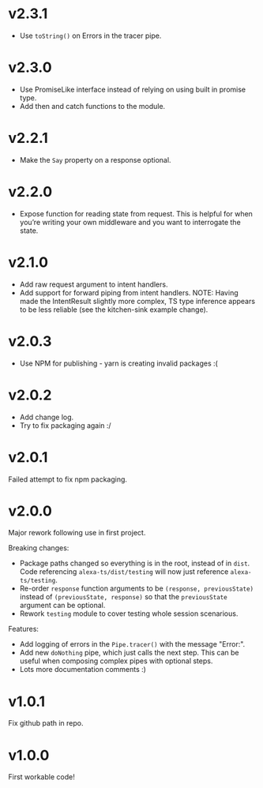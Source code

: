 # v2.3.1
- Use `toString()` on Errors in the tracer pipe.

# v2.3.0
- Use PromiseLike interface instead of relying on using built in promise type.
- Add then and catch functions to the module.

# v2.2.1
- Make the `Say` property on a response optional.

# v2.2.0
- Expose function for reading state from request. This is helpful for when you’re writing your own middleware and you want to interrogate the state.

# v2.1.0
- Add raw request argument to intent handlers.
- Add support for forward piping from intent handlers.
NOTE: Having made the IntentResult slightly more complex, TS type inference appears to be less reliable (see the kitchen-sink example change).

# v2.0.3
- Use NPM for publishing - yarn is creating invalid packages :(

# v2.0.2
- Add change log.
- Try to fix packaging again :/

# v2.0.1
Failed attempt to fix npm packaging.

# v2.0.0
Major rework following use in first project.

Breaking changes:
- Package paths changed so everything is in the root, instead of in `dist`. Code referencing `alexa-ts/dist/testing` will now just reference `alexa-ts/testing`.
- Re-order `response` function arguments to be `(response, previousState)` instead of `(previousState, response)` so that the `previousState` argument can be optional.
- Rework `testing` module to cover testing whole session scenarious.

Features:
- Add logging of errors in the `Pipe.tracer()` with the message "Error:".
- Add new `doNothing` pipe, which just calls the next step. This can be useful when composing complex pipes with optional steps.
- Lots more documentation comments :)

# v1.0.1
Fix github path in repo.

# v1.0.0
First workable code!